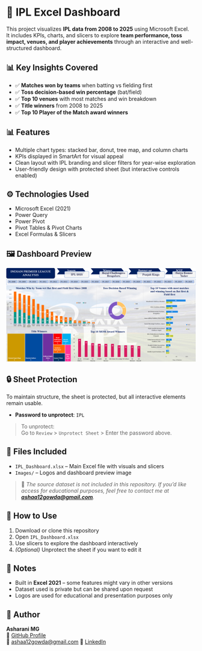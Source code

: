 # 🏏 IPL Excel Dashboard

This project visualizes **IPL data from 2008 to 2025** using Microsoft Excel.  
It includes KPIs, charts, and slicers to explore **team performance, toss impact, venues, and player achievements** through an interactive and well-structured dashboard.

## 📊 Key Insights Covered

- ✅ **Matches won by teams** when batting vs fielding first  
- ✅ **Toss decision-based win percentage** (bat/field)  
- ✅ **Top 10 venues** with most matches and win breakdown  
- ✅ **Title winners** from 2008 to 2025  
- ✅ **Top 10 Player of the Match award winners**
  
## 📊 Features

- Multiple chart types: stacked bar, donut, tree map, and column charts  
- KPIs displayed in SmartArt for visual appeal  
- Clean layout with IPL branding and slicer filters for year-wise exploration  
- User-friendly design with protected sheet (but interactive controls enabled)

## ⚙️ Technologies Used

- Microsoft Excel (2021)  
- Power Query  
- Power Pivot  
- Pivot Tables & Pivot Charts  
- Excel Formulas & Slicers

## 🖼️ Dashboard Preview

![Dashboard Image](https://github.com/ASHARANI-MG/IPL-DASHBOARD-USING-EXCEL/blob/main/DASHBOARD.png?raw=true)

## 🔒 Sheet Protection

To maintain structure, the sheet is protected, but all interactive elements remain usable.

- **Password to unprotect**: `IPL`

> To unprotect:  
> Go to `Review` > `Unprotect Sheet` > Enter the password above.

## 📁 Files Included

- `IPL_Dashboard.xlsx` – Main Excel file with visuals and slicers  
- `Images/` – Logos and dashboard preview image  
> 📩 *The source dataset is not included in this repository. If you’d like access for educational purposes, feel free to contact me at **ashaa12gowda@gmail.com**.*

## 🚀 How to Use

1. Download or clone this repository  
2. Open `IPL_Dashboard.xlsx`  
3. Use slicers to explore the dashboard interactively  
4. *(Optional)* Unprotect the sheet if you want to edit it

## 📌 Notes

- Built in **Excel 2021** – some features might vary in other versions  
- Dataset used is private but can be shared upon request  
- Logos are used for educational and presentation purposes only

## 👤 Author

**Asharani MG**  
🔗 [GitHub Profile](https://github.com/ASHARANI-MG)  
📧 ashaa12gowda@gmail.com
💼 [LinkedIn](https://www.linkedin.com/in/asharani-m-g-a64569229/)




